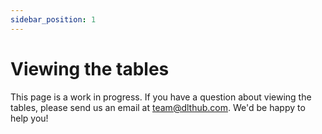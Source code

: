 ```yaml
---
sidebar_position: 1
---
```


# Viewing the tables

This page is a work in progress. If you have a question about viewing the tables,
please send us an email at team@dlthub.com. We'd be happy to help you!